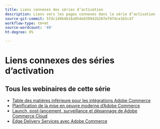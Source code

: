 ```yaml
---
title: Liens connexes des séries d’activation
description: Liens vers les pages connexes dans la série d’activation
source-git-commit: 5fdc149b4618a95de839942b26fef874ce1b5c47
workflow-type: tm+mt
source-wordcount: '49'
ht-degree: 0%

---
```


# Liens connexes des séries d’activation

## Tous les webinaires de cette série

* [Table des matières inférieure pour les intégrations Adobe Commerce](../enablement-series/lower-total-cost-of-owership-commerce-integrations.md)
* [Planification de la mise en oeuvre moderne d’Adobe Commerce](../enablement-series/planning-the-modern-adobe-commerce-implementation.md)
* [Launch, post-lancement, surveillance et dépannage de Adobe Commerce Cloud](../enablement-series/launch-post-launch-monitoring-and-troubleshooting.md)
* [Edge Delivery Services avec Adobe Commerce](../enablement-series/edge-delivery-services-with-adobe-commerce.md)
